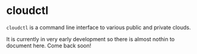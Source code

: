 # cloudctl

`cloudctl` is a command line interface to various public and private clouds.

It is currently in very early development so there is almost nothin to document here. Come back soon!
